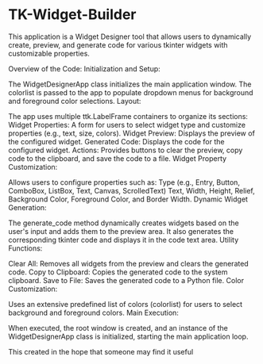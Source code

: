 # TK-Widget-Builder
This application is a Widget Designer tool that allows users to dynamically create, preview, and generate code for various tkinter widgets with customizable properties.

Overview of the Code:
Initialization and Setup:

The WidgetDesignerApp class initializes the main application window.
The colorlist is passed to the app to populate dropdown menus for background and foreground color selections.
Layout:

The app uses multiple ttk.LabelFrame containers to organize its sections:
Widget Properties: A form for users to select widget type and customize properties (e.g., text, size, colors).
Widget Preview: Displays the preview of the configured widget.
Generated Code: Displays the code for the configured widget.
Actions: Provides buttons to clear the preview, copy code to the clipboard, and save the code to a file.
Widget Property Customization:

Allows users to configure properties such as:
Type (e.g., Entry, Button, ComboBox, ListBox, Text, Canvas, ScrolledText)
Text, Width, Height, Relief, Background Color, Foreground Color, and Border Width.
Dynamic Widget Generation:

The generate_code method dynamically creates widgets based on the user's input and adds them to the preview area.
It also generates the corresponding tkinter code and displays it in the code text area.
Utility Functions:

Clear All: Removes all widgets from the preview and clears the generated code.
Copy to Clipboard: Copies the generated code to the system clipboard.
Save to File: Saves the generated code to a Python file.
Color Customization:

Uses an extensive predefined list of colors (colorlist) for users to select background and foreground colors.
Main Execution:

When executed, the root window is created, and an instance of the WidgetDesignerApp class is initialized, starting the main application loop.

This created in the hope that someone may find it useful
